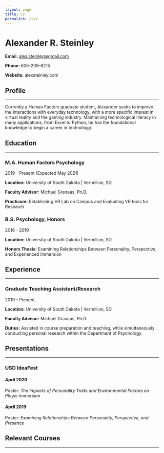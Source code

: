 ```yaml
---
layout: page
title: CV
permalink: /cv/
---
```


# Alexander R. Steinley

**Email:** alex.steinley@gmail.com

**Phone:** 605-209-6215

**Website:** alexsteinley.com 

## **Profile**

------

Currently a Human Factors graduate student, Alexander seeks to improve the interactions with everyday technology, with a more specific interest in virtual reality and the gaming industry. Maintaining technological literacy in many applications, from Excel to Python, he has the foundational knowledge to begin a career in technology.

## **Education**

------

### M.A. Human Factors Psychology

2019 - Present (Expected May 2021)

**Location:** University of South Dakota | Vermillion, SD

**Faculty Advisor:** Michael Granaas, Ph.D.

**Practicum:** Establishing VR Lab on Campus and Evaluating VR tools for Research

### B.S. Psychology, Honors

2016 - 2019

**Location:** University of South Dakota | Vermillion, SD

**Honors Thesis:** Examining Relationships Between Personality, Perspective, and Experienced Immersion

## **Experience**

------

### Graduate Teaching Assistant/Research

2019 - Present

**Location:** University of South Dakota | Vermillion, SD

**Faculty Advisor:** Michael Granaas, Ph.D.

**Duties:** Assisted in course preparation and teaching, while simultaneously conducting personal research within the Department of Psychology. 

## Presentations

------

### USD IdeaFest

#### April 2020

Poster: *The Impacts of Personality Traits and Environmental Factors on Player Immersion*

#### April 2019

Poster: *Examining Relationships Between Personality, Perspective, and Presence*

## Relevant Courses

------

